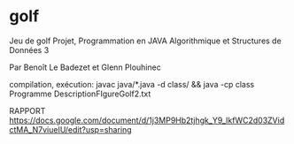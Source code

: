 # golf
Jeu de golf
Projet, Programmation en JAVA
Algorithmique et Structures de Données 3


Par Benoît Le Badezet
et Glenn Plouhinec


compilation, exécution:
javac java/*.java -d class/ && java -cp class Programme DescriptionFIgureGolf2.txt



RAPPORT
https://docs.google.com/document/d/1j3MP9Hb2tjhgk_Y9_IkfWC2d03ZVidctMA_N7viueIU/edit?usp=sharing
